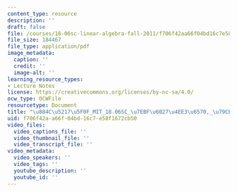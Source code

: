```yaml
---
content_type: resource
description: ''
draft: false
file: /courses/18-06sc-linear-algebra-fall-2011/f706f42aa66f04bd16c7e58f1672cb50_884c52175f0f_MIT_18.06SC_7ebf60274ee36570-_79cb_2011.pdf
file_size: 184467
file_type: application/pdf
image_metadata:
  caption: ''
  credit: ''
  image-alt: ''
learning_resource_types:
- Lecture Notes
license: https://creativecommons.org/licenses/by-nc-sa/4.0/
ocw_type: OCWFile
resourcetype: Document
title: "\u884C\u5217\u5F0F_MIT_18.06SC_\u7EBF\u6027\u4EE3\u6570,_\u79CB_2011.pdf"
uid: f706f42a-a66f-04bd-16c7-e58f1672cb50
video_files:
  video_captions_file: ''
  video_thumbnail_file: ''
  video_transcript_file: ''
video_metadata:
  video_speakers: ''
  video_tags: ''
  youtube_description: ''
  youtube_id: ''
---
```

